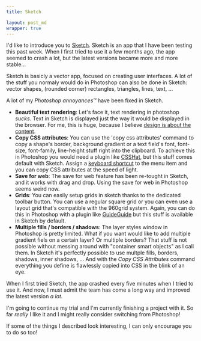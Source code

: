 ```yaml
---
title: Sketch

layout: post_md
wrapper: true
---
```

I'd like to introduce you to [Sketch](http://www.bohemiancoding.com/sketch/). Sketch is an app that I have been testing this past week. When I first tried to use it a few months ago, the app seemed to crash a lot, but the latest versions became more and more stable...

Sketch is basicly a vector app, focused on creating user interfaces. A lot of the stuff you normaly would do in Photoshop can also be done in Sketch: vector shapes, (rounded corner) rectangles, triangles, lines, text, ...

A lot of my *Photoshop annoyances™* have been fixed in Sketch.

- **Beautiful text rendering**: Let's face it, text rendering in photoshop *sucks*. Text in Sketch is displayed just the way it would be displayed in the browser. For me, this is huge, because I believe [design is about the content](https://twitter.com/zeldman/statuses/804159148).
- **Copy CSS attributes**: You can use the 'copy css attributes' command to copy a shape's border, background gradient or a text field's font, font-size, font-family, line-height stuff right into the clipboard. To achieve this in Photoshop you would need a plugin like [CSSHat](https://csshat.com), but this stuff comes default with Sketch. Assign a [keyboard shortcut](/en/blog/13/make-paste-and-match-style-the-default-for-the-v-shortcut) to the menu item and you can copy CSS attributes at the speed of light.
- **Save for web**: The save for web feature has been re-tought in Sketch, and it works with drag and drop. Using the save for web in Photoshop seems weird now.
- **Grids**: You can easily setup grids in sketch thanks to the dedicated toolbar button. You can use a regular square grid or you can even use a layout grid that's compatible with the 960grid system. Again, you can do this in Photoshop with a plugin like [GuideGuide](http://guideguide.me) but this stuff is available in Sketch by default.
- **Multiple fills / borders / shadows**: The layer styles window in Photoshop is pretty limited. What if you want would like to add multiple gradient fiels on a certain layer? Or multiple borders? That stuff is not possible without messing around with "container smart objects" as I call them. In Sketch it's perfectly possible to use multple fills, borders, shadows, inner shadows, ... And with the *Copy CSS Attributes* command everything you define is flawlessly copied into CSS in the blink of an eye.

When I first tried Sketch, the app crashed every five minutes when I tried to use it. And now, I must admit the team has come a long way and improved the latest version *a lot*.

I'm going to continue my trial and I'm currently finishing a project with it. So far *really* I like it and I might really consider switching from Photoshop!

If some of the things I described look interesting, I can only encourage you to do so too!